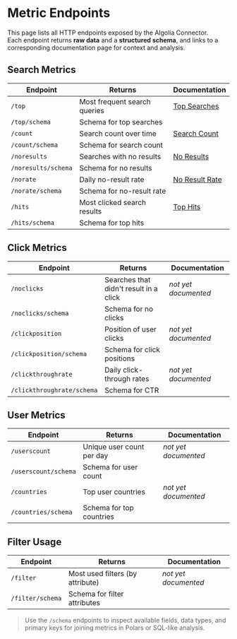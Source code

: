 # Metric Endpoints

This page lists all HTTP endpoints exposed by the Algolia Connector.  
Each endpoint returns **raw data** and a **structured schema**, and links to a corresponding documentation page for context and analysis.

## Search Metrics

| Endpoint                | Returns                           | Documentation                      |
|------------------------|------------------------------------|-------------------------------------|
| `/top`                 | Most frequent search queries       | [Top Searches](./metrics/top-searches.md) |
| `/top/schema`          | Schema for top searches            |                                     |
| `/count`               | Search count over time             | [Search Count](./metrics/search-count.md) |
| `/count/schema`        | Schema for search count            |                                    |
| `/noresults`           | Searches with no results           | [No Results](./metrics/no-results.md) |
| `/noresults/schema`    | Schema for no results              |                                    |
| `/norate`              | Daily no-result rate               | [No Result Rate](./metrics/no-result-rate.md) |
| `/norate/schema`       | Schema for no-result rate          |                                    |
| `/hits`                | Most clicked search results        | [Top Hits](./metrics/top-hits.md)   |
| `/hits/schema`         | Schema for top hits                |                                    |


## Click Metrics

| Endpoint                | Returns                               | Documentation             |
|------------------------|----------------------------------------|----------------------------|
| `/noclicks`            | Searches that didn't result in a click | *not yet documented*       |
| `/noclicks/schema`     | Schema for no clicks                   |                           |
| `/clickposition`       | Position of user clicks                | *not yet documented*       |
| `/clickposition/schema`| Schema for click positions             |                           |
| `/clickthroughrate`    | Daily click-through rates              | *not yet documented*       |
| `/clickthroughrate/schema` | Schema for CTR                     |                           |


## User Metrics

| Endpoint                | Returns                               | Documentation             |
|------------------------|----------------------------------------|----------------------------|
| `/userscount`          | Unique user count per day              | *not yet documented*       |
| `/userscount/schema`   | Schema for user count                  |                           |
| `/countries`           | Top user countries                     | *not yet documented*       |
| `/countries/schema`    | Schema for top countries               |                           |


## Filter Usage

| Endpoint                | Returns                               | Documentation             |
|------------------------|----------------------------------------|----------------------------|
| `/filter`              | Most used filters (by attribute)       | *not yet documented*       |
| `/filter/schema`       | Schema for filter attributes           |                           |


> Use the `/schema` endpoints to inspect available fields, data types, and primary keys for joining metrics in Polars or SQL-like analysis.
